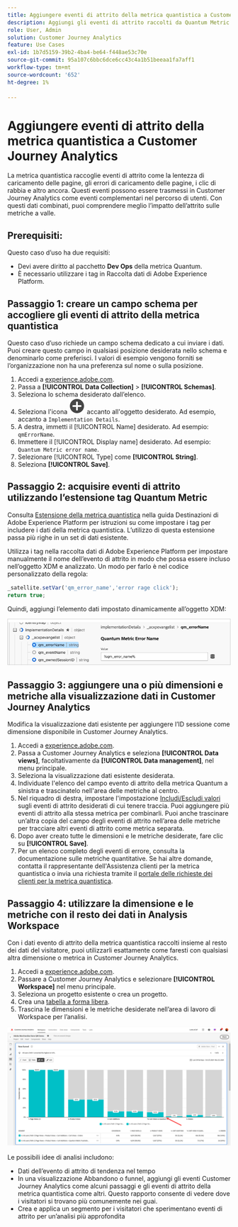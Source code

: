 ```yaml
---
title: Aggiungere eventi di attrito della metrica quantistica a Customer Journey Analytics
description: Aggiungi gli eventi di attrito raccolti da Quantum Metric ai dati comportamentali di Customer Journey Analytics per aggiungere profondità agli approfondimenti in CJA.
role: User, Admin
solution: Customer Journey Analytics
feature: Use Cases
exl-id: 1b7d5159-39b2-4ba4-be64-f448ae53c70e
source-git-commit: 95a107c6bbc6dce6cc43c4a1b51beeaa1fa7aff1
workflow-type: tm+mt
source-wordcount: '652'
ht-degree: 1%

---
```


# Aggiungere eventi di attrito della metrica quantistica a Customer Journey Analytics

La metrica quantistica raccoglie eventi di attrito come la lentezza di caricamento delle pagine, gli errori di caricamento delle pagine, i clic di rabbia e altro ancora. Questi eventi possono essere trasmessi in Customer Journey Analytics come eventi complementari nel percorso di utenti. Con questi dati combinati, puoi comprendere meglio l’impatto dell’attrito sulle metriche a valle.

## Prerequisiti:

Questo caso d’uso ha due requisiti:

* Devi avere diritto al pacchetto **Dev Ops** della metrica Quantum.
* È necessario utilizzare i tag in Raccolta dati di Adobe Experience Platform.

## Passaggio 1: creare un campo schema per accogliere gli eventi di attrito della metrica quantistica

Questo caso d’uso richiede un campo schema dedicato a cui inviare i dati. Puoi creare questo campo in qualsiasi posizione desiderata nello schema e denominarlo come preferisci. I valori di esempio vengono forniti se l’organizzazione non ha una preferenza sul nome o sulla posizione.

1. Accedi a [experience.adobe.com](https://experience.adobe.com).
1. Passa a **[!UICONTROL Data Collection]** > **[!UICONTROL Schemas]**.
1. Seleziona lo schema desiderato dall’elenco.
1. Seleziona l&#39;icona ![Aggiungi campo](/help/assets/icons/AddCircle.svg) accanto all&#39;oggetto desiderato. Ad esempio, accanto a `Implementation Details`.
1. A destra, immetti il [!UICONTROL Name] desiderato. Ad esempio: `qmErrorName`.
1. Immettere il [!UICONTROL Display name] desiderato. Ad esempio: `Quantum Metric error name`.
1. Selezionare [!UICONTROL Type] come **[!UICONTROL String]**.
1. Seleziona **[!UICONTROL Save]**.

## Passaggio 2: acquisire eventi di attrito utilizzando l’estensione tag Quantum Metric

Consulta [Estensione della metrica quantistica](https://experienceleague.adobe.com/it/docs/experience-platform/destinations/catalog/analytics/quantum-metric) nella guida Destinazioni di Adobe Experience Platform per istruzioni su come impostare i tag per includere i dati della metrica quantistica. L’utilizzo di questa estensione passa più righe in un set di dati esistente.

Utilizza i tag nella raccolta dati di Adobe Experience Platform per impostare manualmente il nome dell’evento di attrito in modo che possa essere incluso nell’oggetto XDM e analizzato. Un modo per farlo è nel codice personalizzato della regola:

```js
_satellite.setVar('qm_error_name','error rage click');
return true;
```

Quindi, aggiungi l’elemento dati impostato dinamicamente all’oggetto XDM:

![Schermata del nome dell&#39;errore della metrica quantistica](assets/error-name.png)

## Passaggio 3: aggiungere una o più dimensioni e metriche alla visualizzazione dati in Customer Journey Analytics

Modifica la visualizzazione dati esistente per aggiungere l’ID sessione come dimensione disponibile in Customer Journey Analytics.

1. Accedi a [experience.adobe.com](https://experience.adobe.com).
1. Passa a Customer Journey Analytics e seleziona **[!UICONTROL Data views]**, facoltativamente da **[!UICONTROL Data management]**, nel menu principale.
1. Seleziona la visualizzazione dati esistente desiderata.
1. Individuate l&#39;elenco del campo evento di attrito della metrica Quantum a sinistra e trascinatelo nell&#39;area delle metriche al centro.
1. Nel riquadro di destra, impostare l&#39;impostazione [Includi/Escludi valori](/help/data-views/component-settings/include-exclude-values.md) sugli eventi di attrito desiderati di cui tenere traccia. Puoi aggiungere più eventi di attrito alla stessa metrica per combinarli. Puoi anche trascinare un’altra copia del campo degli eventi di attrito nell’area delle metriche per tracciare altri eventi di attrito come metrica separata.
1. Dopo aver creato tutte le dimensioni e le metriche desiderate, fare clic su **[!UICONTROL Save]**.
1. Per un elenco completo degli eventi di errore, consulta la documentazione sulle metriche quantitative. Se hai altre domande, contatta il rappresentante dell&#39;Assistenza clienti per la metrica quantistica o invia una richiesta tramite il [portale delle richieste dei clienti per la metrica quantistica](https://community.quantummetric.com/s/public-support-page).

## Passaggio 4: utilizzare la dimensione e le metriche con il resto dei dati in Analysis Workspace

Con i dati evento di attrito della metrica quantistica raccolti insieme al resto dei dati del visitatore, puoi utilizzarli esattamente come faresti con qualsiasi altra dimensione o metrica in Customer Journey Analytics.

1. Accedi a [experience.adobe.com](https://experience.adobe.com).
1. Passare a Customer Journey Analytics e selezionare **[!UICONTROL Workspace]** nel menu principale.
1. Seleziona un progetto esistente o crea un progetto.
1. Crea una [tabella a forma libera](/help/analysis-workspace/visualizations/freeform-table/freeform-table.md).
1. Trascina le dimensioni e le metriche desiderate nell’area di lavoro di Workspace per l’analisi.

![Grafico di attrito](assets/friction-graph.png)

Le possibili idee di analisi includono:

* Dati dell’evento di attrito di tendenza nel tempo
* In una visualizzazione Abbandono o funnel, aggiungi gli eventi Customer Journey Analytics come alcuni passaggi e gli eventi di attrito della metrica quantistica come altri. Questo rapporto consente di vedere dove i visitatori si trovano più comunemente nei guai.
* Crea e applica un segmento per i visitatori che sperimentano eventi di attrito per un’analisi più approfondita
